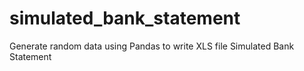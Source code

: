 # simulated_bank_statement
Generate random data using Pandas to write XLS file Simulated Bank Statement
